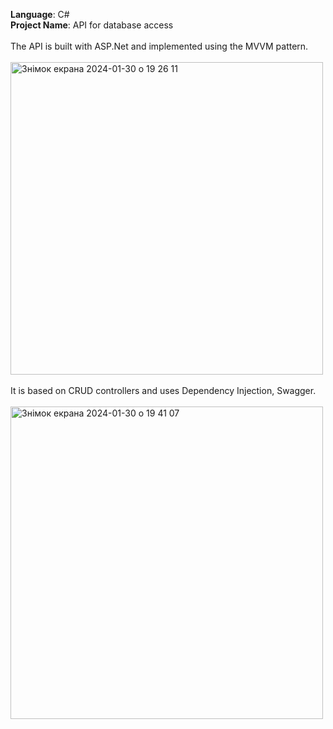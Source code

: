 <b>Language</b>: C# <br> 
<b>Project Name</b>: API for database access <br> <br>
The API is built with ASP.Net and implemented using the MVVM pattern.<br> <br>
<img width="500" alt="Знімок екрана 2024-01-30 о 19 26 11" src="https://github.com/ErikhPetrushynets/Lab04WebAPI/assets/132948467/4f448888-d58b-421d-b2a9-4abd07d0e81a"><br> <br>
It is based on CRUD controllers and uses Dependency Injection, Swagger. <br> <br>
<img width="500" alt="Знімок екрана 2024-01-30 о 19 41 07" src="https://github.com/ErikhPetrushynets/Lab04WebAPI/assets/132948467/8b159ca7-85e1-4be6-b0b3-ed5e9262efd0">
